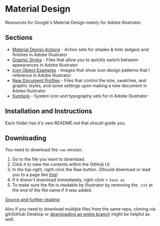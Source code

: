 # Material Design
Resources for Google's Material Design mainly for Adobe Illustrator.

## Sections
- [Material Design Actions](./tree/master/Actions) - Action sets for shades & tints (edges) and finishes in Adobe Illustrator
- [Graphic Styles](./tree/master/Graphic%20Styles) - Files that allow you to quickly switch between appearances in Adobe Illustrator
- [Icon Object Examples](./tree/master/Icon%20Object%20Examples) - Images that show icon design patterns that I reference in Adobe Illustrator
- [New Document Profiles](./tree/master/New%20Document%20Profiles) - Files that control the size, swatches, and graphic styles, and some settings upon making a new document in Adobe Illustrator
- [Symbols](./tree/master/Symbols) - System icon and typography sets for in Adobe Illustrator

## Installation and Instructions
Each folder has it's own README.md that should guide you.

## Downloading
You need to download the `raw` version.

1. Go to the file you want to download.
2. Click it to view the contents within the GitHub UI.
3. In the top right, right-click the Raw button. (Should download or lead you to a page like [this](./master/Actions/Shades.aia))
4. If it doesn't download immediately, right-click > `Save as`
5. To make sure the file is readable by Illustrator by removing the `.txt` at the end of the file name if it was added.

[Source and further reading](https://stackoverflow.com/a/13593430/2758250)

Also if you need to download multiple files from the same repo, cloning via git/GitHub Desktop or [downloading an entire branch](./archive/master.zip) might be helpful as well.
